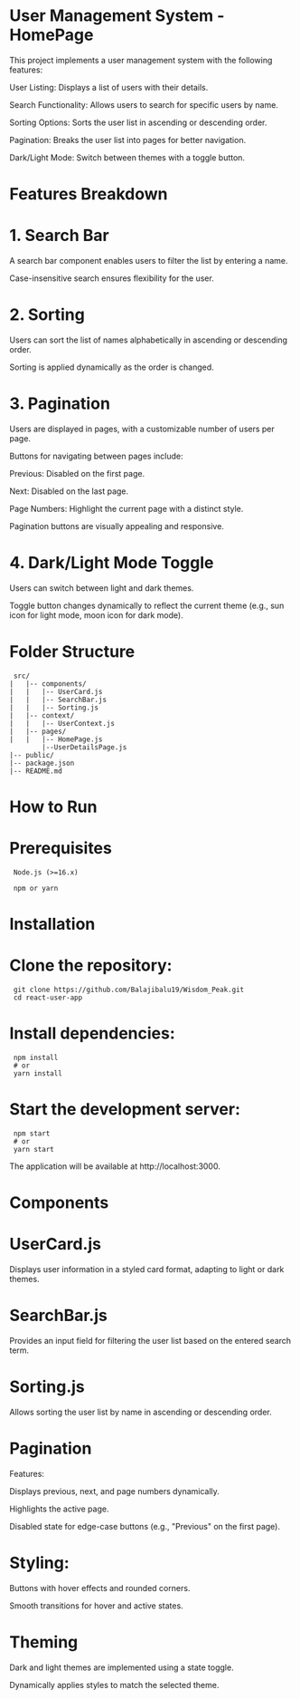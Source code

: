 # User Management System - HomePage

This project implements a user management system with the following features:

User Listing: Displays a list of users with their details.

Search Functionality: Allows users to search for specific users by name.

Sorting Options: Sorts the user list in ascending or descending order.

Pagination: Breaks the user list into pages for better navigation.

Dark/Light Mode: Switch between themes with a toggle button.

# Features Breakdown

# 1. Search Bar

A search bar component enables users to filter the list by entering a name.

Case-insensitive search ensures flexibility for the user.

# 2. Sorting

Users can sort the list of names alphabetically in ascending or descending order.

Sorting is applied dynamically as the order is changed.

# 3. Pagination

Users are displayed in pages, with a customizable number of users per page.

Buttons for navigating between pages include:

Previous: Disabled on the first page.

Next: Disabled on the last page.

Page Numbers: Highlight the current page with a distinct style.

Pagination buttons are visually appealing and responsive.

# 4. Dark/Light Mode Toggle

Users can switch between light and dark themes.

Toggle button changes dynamically to reflect the current theme (e.g., sun icon for light mode, moon icon for dark mode).



# Folder Structure 

     src/
    |   |-- components/
    |   |   |-- UserCard.js
    |   |   |-- SearchBar.js
    |   |   |-- Sorting.js
    |   |-- context/
    |   |   |-- UserContext.js
    |   |-- pages/
    |   |   |-- HomePage.js
            |--UserDetailsPage.js
    |-- public/
    |-- package.json
    |-- README.md


# How to Run

# Prerequisites

     Node.js (>=16.x)
     
     npm or yarn

# Installation

# Clone the repository:

     git clone https://github.com/Balajibalu19/Wisdom_Peak.git
     cd react-user-app
# Install dependencies:

     npm install
     # or
     yarn install

# Start the development server:

     npm start
     # or
     yarn start

The application will be available at http://localhost:3000. 

# Components

# UserCard.js

Displays user information in a styled card format, adapting to light or dark themes.

# SearchBar.js

Provides an input field for filtering the user list based on the entered search term.

# Sorting.js

Allows sorting the user list by name in ascending or descending order.

# Pagination

Features:

Displays previous, next, and page numbers dynamically.

Highlights the active page.

Disabled state for edge-case buttons (e.g., "Previous" on the first page).

# Styling:

Buttons with hover effects and rounded corners.

Smooth transitions for hover and active states.

# Theming

Dark and light themes are implemented using a state toggle.

Dynamically applies styles to match the selected theme.
